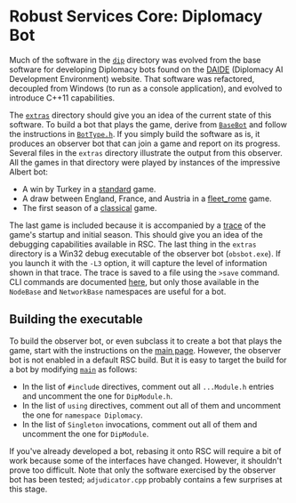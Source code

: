 # Robust Services Core: Diplomacy Bot

Much of the software in the [`dip`](/dip) directory was evolved from the base software
for developing Diplomacy bots found on the [DAIDE](http://www.daide.org.uk) (Diplomacy
AI Development Environment) website.  That software was refactored, decoupled from
Windows (to run as a console application), and evolved to introduce C++11 capabilities.

The [`extras`](/dip/extras) directory should give you an idea of the current state of
this software.  To build a bot that plays the game, derive from [`BaseBot`](/dip/BaseBot.h)
and follow the instructions in [`BotType.h`](/dip/BotType.h).  If you simply build the
software as is, it produces an observer bot that can join a game and report on its progress.
Several files in the `extras` directory illustrate the output from this observer.  All the
games in that directory were played by instances of the impressive Albert bot:

* A win by Turkey in a [standard](/dip/extras/Standard-TUR-win.txt) game.
* A draw between England, France, and Austria in a
[fleet_rome](/dip/extras/Fleet-Rome-AUS-ENG-FRA-draw.txt) game.
* The first season of a [classical](/dip/extras/classical.console.txt) game.

The last game is included because it is accompanied by a [trace](/dip/extras/classical.trace.txt)
of the game's startup and initial season.  This should give you an idea of the debugging
capabilities available in RSC.  The last thing in the `extras` directory is a Win32 debug
executable of the observer bot (`obsbot.exe`).  If you launch it with the `-L3` option, it will
capture the level of information shown in that trace.  The trace is saved to a file using
the `>save` command.  CLI commands are documented [here](/output/help.cli.txt), but only
those available in the `NodeBase` and `NetworkBase` namespaces are useful for a bot.

## Building the executable

To build the observer bot, or even subclass it to create a bot that plays the game, start
with the instructions on the [main page](README.md).  However, the observer bot is not
enabled in a default RSC build.  But it is easy to target the build for a bot by modifying
[`main`](/rsc/main.cpp) as follows:

* In the list of `#include` directives, comment out all `...Module.h` entries and uncomment
the one for `DipModule.h`.
* In the list of `using` directives, comment out all of them and uncomment the one for
`namespace Diplomacy`.
* In the list of `Singleton` invocations, comment out all of them and uncomment the one
for `DipModule`.

If you've already developed a bot, rebasing it onto RSC will require a bit of work because
some of the interfaces have changed.  However, it shouldn't prove too difficult.  Note that
only the software exercised by the observer bot has been tested; `adjudicator.cpp` probably
contains a few surprises at this stage.

